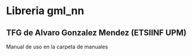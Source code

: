 # Libreria gml_nn
## TFG de Alvaro Gonzalez Mendez (ETSIINF UPM)
Manual de uso en la carpeta de manuales
